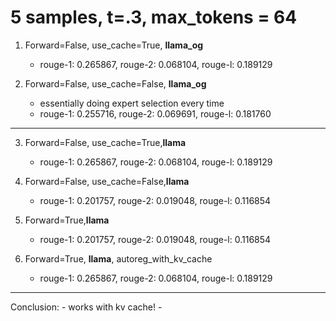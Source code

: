 # 5 samples, t=.3, max_tokens = 64
1. Forward=False, use_cache=True, **llama_og**
    - rouge-1: 0.265867, rouge-2: 0.068104, rouge-l: 0.189129

2. Forward=False, use_cache=False, **llama_og** 
    - essentially doing expert selection every time
    - rouge-1: 0.255716, rouge-2: 0.069691, rouge-l: 0.181760
---
3. Forward=False, use_cache=True,**llama**
    - rouge-1: 0.265867, rouge-2: 0.068104, rouge-l: 0.189129

4. Forward=False, use_cache=False,**llama**
    - rouge-1: 0.201757, rouge-2: 0.019048, rouge-l: 0.116854

5. Forward=True,**llama**
    - rouge-1: 0.201757, rouge-2: 0.019048, rouge-l: 0.116854

6. Forward=True, **llama**, autoreg_with_kv_cache
    - rouge-1: 0.265867, rouge-2: 0.068104, rouge-l: 0.189129

---
Conclusion:
    - works with kv cache!
    - 
